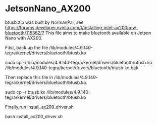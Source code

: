# JetsonNano_AX200

btusb.zip was built by NormanPai, see https://forums.developer.nvidia.com/t/installing-intel-ax200ngw-bluetooth/115362/7
This file aims to make bluetooth available on Jetson Nano with AX200.

Fitst, back up the file  /lib/modules/4.9.140-tegra/kernel/drivers/bluetooth/btusb.ko

  sudo cp -r /lib/modules/4.9.140-tegra/kernel/drivers/bluetooth/btusb.ko /lib/modules/4.9.140-tegra/kernel/drivers/bluetooth/btusb.ko.bak

Then replace this file in /lib/modules/4.9.140-tegra/kernel/drivers/bluetooth/btusb.ko.

  sudo cp -r btusb.ko /lib/modules/4.9.140-tegra/kernel/drivers/bluetooth/btusb.ko
  
Finally,run install_ax200_driver.sh
 
  bash install_ax200_driver.sh

